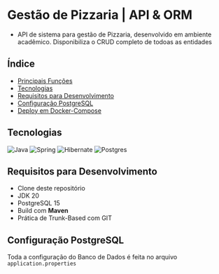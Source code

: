 # Gestão de Pizzaria | API & ORM
- API de sistema para gestão de Pizzaria, desenvolvido em ambiente acadêmico. Disponibiliza o CRUD completo de todoas as entidades

## Índice

- [Principais Funções](#principais-funções)
- [Tecnologias](#tecnologias)
- [Requisitos para Desenvolvimento](#requisitos-para-desenvolvimento)
- [Configuração PostgreSQL](#configuração-postgresql)
- [Deploy em Docker-Compose](#deploy-em-docker-compose)

## Tecnologias

![Java](https://img.shields.io/badge/java-%23ED8B00.svg?style=for-the-badge&logo=openjdk&logoColor=white)
![Spring](https://img.shields.io/badge/spring-%236DB33F.svg?style=for-the-badge&logo=spring&logoColor=white)
![Hibernate](https://img.shields.io/badge/Hibernate-59666C?style=for-the-badge&logo=Hibernate&logoColor=white)
![Postgres](https://img.shields.io/badge/postgres-%23316192.svg?style=for-the-badge&logo=postgresql&logoColor=white)

## Requisitos para Desenvolvimento

- Clone deste repositório
- JDK 20
- PostgreSQL 15
- Build com **Maven**
- Prática de Trunk-Based com GIT

## Configuração PostgreSQL

Toda a configuração do Banco de Dados é feita no arquivo `application.properties`
